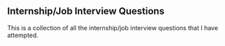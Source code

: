 Internship/Job Interview Questions
--

This is a collection of all the internship/job interview questions that I have attempted.